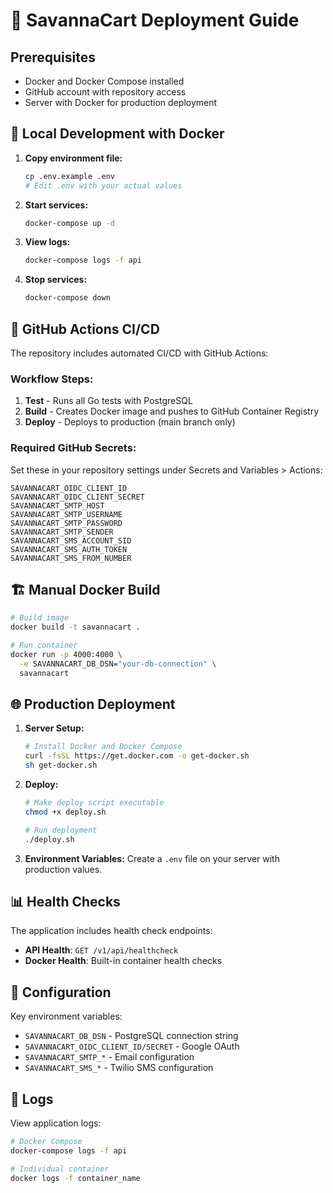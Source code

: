 # 🚀 SavannaCart Deployment Guide

## Prerequisites

- Docker and Docker Compose installed
- GitHub account with repository access
- Server with Docker for production deployment

## 🐳 Local Development with Docker

1. **Copy environment file:**
   ```bash
   cp .env.example .env
   # Edit .env with your actual values
   ```

2. **Start services:**
   ```bash
   docker-compose up -d
   ```

3. **View logs:**
   ```bash
   docker-compose logs -f api
   ```

4. **Stop services:**
   ```bash
   docker-compose down
   ```

## 🔄 GitHub Actions CI/CD

The repository includes automated CI/CD with GitHub Actions:

### Workflow Steps:
1. **Test** - Runs all Go tests with PostgreSQL
2. **Build** - Creates Docker image and pushes to GitHub Container Registry
3. **Deploy** - Deploys to production (main branch only)

### Required GitHub Secrets:
Set these in your repository settings under Secrets and Variables > Actions:

```
SAVANNACART_OIDC_CLIENT_ID
SAVANNACART_OIDC_CLIENT_SECRET
SAVANNACART_SMTP_HOST
SAVANNACART_SMTP_USERNAME
SAVANNACART_SMTP_PASSWORD
SAVANNACART_SMTP_SENDER
SAVANNACART_SMS_ACCOUNT_SID
SAVANNACART_SMS_AUTH_TOKEN
SAVANNACART_SMS_FROM_NUMBER
```

## 🏗️ Manual Docker Build

```bash
# Build image
docker build -t savannacart .

# Run container
docker run -p 4000:4000 \
  -e SAVANNACART_DB_DSN="your-db-connection" \
  savannacart
```

## 🌐 Production Deployment

1. **Server Setup:**
   ```bash
   # Install Docker and Docker Compose
   curl -fsSL https://get.docker.com -o get-docker.sh
   sh get-docker.sh
   ```

2. **Deploy:**
   ```bash
   # Make deploy script executable
   chmod +x deploy.sh
   
   # Run deployment
   ./deploy.sh
   ```

3. **Environment Variables:**
   Create a `.env` file on your server with production values.

## 📊 Health Checks

The application includes health check endpoints:
- **API Health**: `GET /v1/api/healthcheck`
- **Docker Health**: Built-in container health checks

## 🔧 Configuration

Key environment variables:
- `SAVANNACART_DB_DSN` - PostgreSQL connection string
- `SAVANNACART_OIDC_CLIENT_ID/SECRET` - Google OAuth
- `SAVANNACART_SMTP_*` - Email configuration
- `SAVANNACART_SMS_*` - Twilio SMS configuration

## 📝 Logs

View application logs:
```bash
# Docker Compose
docker-compose logs -f api

# Individual container
docker logs -f container_name
```
